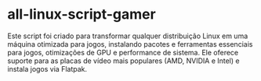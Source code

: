 # all-linux-script-gamer
Este script foi criado para transformar qualquer distribuição Linux em uma máquina otimizada para jogos, instalando pacotes e ferramentas essenciais para jogos, otimizações de GPU e performance de sistema. Ele oferece suporte para as placas de vídeo mais populares (AMD, NVIDIA e Intel) e instala jogos via Flatpak.
